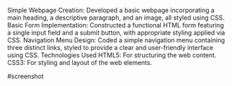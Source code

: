 Simple Webpage Creation: Developed a basic webpage incorporating a main heading, a descriptive paragraph, and an image, all styled using CSS. Basic Form Implementation: Constructed a functional HTML form featuring a single input field and a submit button, with appropriate styling applied via CSS. Navigation Menu Design: Coded a simple navigation menu containing three distinct links, styled to provide a clear and user-friendly interface using CSS. Technologies Used HTML5: For structuring the web content. CSS3: For styling and layout of the web elements.

#screenshot
